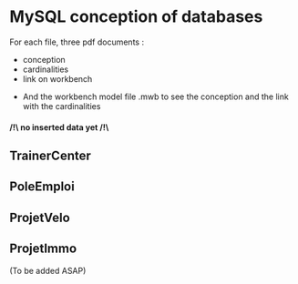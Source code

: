 # MySQL conception of databases
For each file, three pdf documents : 
- conception
- cardinalities
- link on workbench
+ And the workbench model file .mwb to see the conception and the link with the cardinalities

#### /!\ no inserted data yet /!\

## TrainerCenter

## PoleEmploi

## ProjetVelo

## ProjetImmo
(To be added ASAP)
